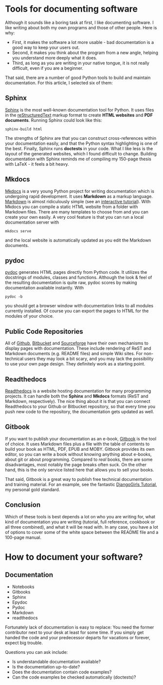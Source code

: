
# Tools for documenting software

Although it sounds like a boring task at first, I like documenting software. I like writing about both my own programs and those of other people. Here is why: 

* First, it makes the software a lot more usable - bad documentation is a good way to keep your users out.
* Second, it makes you think about the program from a new angle, helping you understand more deeply what it does.
* Third, as long as you are writing in your native tongue, it is not really difficult, even if you are a beginner.

That said, there are a number of good Python tools to build and maintain documentation. For this article, I selected six of them:

## Sphinx

[Sphinx](http://sphinx-doc.org/) is the most well-known documentation tool for Python. It uses files in the [reStructuredText](http://docutils.sourceforge.net/rst.html) markup format to create **HTML websites** and **PDF documents**. Running Sphinx could look like this:

    sphinx-build html

The strengths of Sphinx are that you can construct cross-references within your documentation easily, and that the Python syntax highlighting is one of the best. Finally, Sphinx runs **doctests** in your code. What I like less is the layout of the generated websites, which I found difficult to change. Building documentation with Sphinx reminds me of compiling my 150-page thesis with LaTeX - it feels a bit heavy.

## Mkdocs

[Mkdocs](http://www.mkdocs.org/) is a very young Python project for writing documentation which is undergoing rapid development. It uses **Markdown** as a markup language. [Markdown](http://daringfireball.net/projects/markdown/basics) is almost ridiculously simple (see an [interactive tutorial](http://markdowntutorial.com)). With Mkdocs you can compile a static HTML website from a folder with Markdown files. There are many templates to choose from and you can create your own easily. A very cool feature is that you can run a local documentation server with 

    mkdocs serve

and the local website is automatically updated as you edit the Markdown documents.

## pydoc

[pydoc](https://docs.python.org/2/library/pydoc.html) generates HTML pages directly from Python code. It utilizes the docstrings of modules, classes and functions. Although the look & feel of the resulting documentation is quite raw, pydoc scores by making documentation available instantly. With

    pydoc -b

you should get a browser window with documentation links to all modules currently installed. Of course you can export the pages to HTML for the modules of your choice.


## Public Code Repositories

All of [Github](https://github.com/), [Bitbucket](https://bitbucket.org/) and [Sourceforge](http://sourceforge.net/) have their own mechanisms to display pages with documentation. These include rendering of ReST and Markdown documents (e.g. README files) and simple Wiki sites. For non-technical users they may look a bit scary, and you may lack the possibility to use your own page design. They definitely work as a starting point.


## Readthedocs

[Readthedocs](https://readthedocs.org/) is a website hosting documentation for many programming projects. It can handle both the **Sphinx** and **Mkdocs** formats (ReST and Markdown, respectively). The nice thing about it is that you can connect Readthedocs to your Github or Bitbucket repository, so that every time you push new code to the repository, the documentation gets updated as well.

## Gitbook

If you want to publish your documentation as an e-book, [Gitbook](https://www.gitbook.com/) is the tool of choice. It uses Markdown files plus a file with the table of contents to build your book as HTML, PDF, EPUB and MOBY. Gitbook provides its own editor, so you can write a book without knowing anything about e-books, about git or about programming. Compared to *real* books, there are some disadvantages, most notably the page breaks often suck. On the other hand, this is the only service listed here that allows you to sell your books.

That said, Gitbook is a great way to publish free technical documentation and training material. For an example, see the fantastic [DjangoGirls Tutorial](https://www.gitbook.com/book/djangogirls/djangogirls-tutorial/details), my personal gold standard.


## Conclusion

Which of these tools is best depends a lot on who you are writing for, what kind of documentation you are writing (tutorial, full reference, cookbook or all three combined), and what it will be read with. In any case, you have a lot of options to cover some of the white space between the README file and a 100-page manual.
# How to document your software?

## Documentation

* Notebooks
* Gitbooks
* Sphinx
* Epydoc
* Pydoc
* Markdown
* readthedocs

Fortunately lack of documentation is easy to replace: You need the former contributor next to your desk at least for some time. If you simply get handed the code and your predecessor departs for vacations or forever, expect big trouble.

Questions you can ask include:

* Is understandable documentation available?
* Is the documentation up-to-date?
* Does the documentation contain code examples?
* Can the code examples be checked automatically (doctests)?
